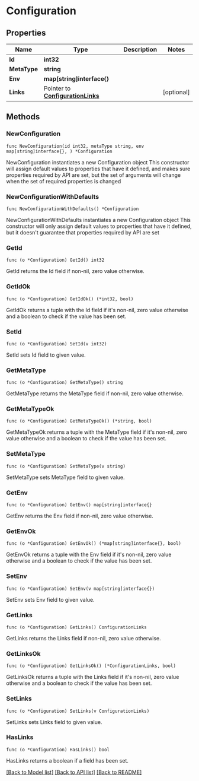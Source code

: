 # Configuration

## Properties

Name | Type | Description | Notes
------------ | ------------- | ------------- | -------------
**Id** | **int32** |  | 
**MetaType** | **string** |  | 
**Env** | **map[string]interface{}** |  | 
**Links** | Pointer to [**ConfigurationLinks**](ConfigurationLinks.md) |  | [optional] 

## Methods

### NewConfiguration

`func NewConfiguration(id int32, metaType string, env map[string]interface{}, ) *Configuration`

NewConfiguration instantiates a new Configuration object
This constructor will assign default values to properties that have it defined,
and makes sure properties required by API are set, but the set of arguments
will change when the set of required properties is changed

### NewConfigurationWithDefaults

`func NewConfigurationWithDefaults() *Configuration`

NewConfigurationWithDefaults instantiates a new Configuration object
This constructor will only assign default values to properties that have it defined,
but it doesn't guarantee that properties required by API are set

### GetId

`func (o *Configuration) GetId() int32`

GetId returns the Id field if non-nil, zero value otherwise.

### GetIdOk

`func (o *Configuration) GetIdOk() (*int32, bool)`

GetIdOk returns a tuple with the Id field if it's non-nil, zero value otherwise
and a boolean to check if the value has been set.

### SetId

`func (o *Configuration) SetId(v int32)`

SetId sets Id field to given value.


### GetMetaType

`func (o *Configuration) GetMetaType() string`

GetMetaType returns the MetaType field if non-nil, zero value otherwise.

### GetMetaTypeOk

`func (o *Configuration) GetMetaTypeOk() (*string, bool)`

GetMetaTypeOk returns a tuple with the MetaType field if it's non-nil, zero value otherwise
and a boolean to check if the value has been set.

### SetMetaType

`func (o *Configuration) SetMetaType(v string)`

SetMetaType sets MetaType field to given value.


### GetEnv

`func (o *Configuration) GetEnv() map[string]interface{}`

GetEnv returns the Env field if non-nil, zero value otherwise.

### GetEnvOk

`func (o *Configuration) GetEnvOk() (*map[string]interface{}, bool)`

GetEnvOk returns a tuple with the Env field if it's non-nil, zero value otherwise
and a boolean to check if the value has been set.

### SetEnv

`func (o *Configuration) SetEnv(v map[string]interface{})`

SetEnv sets Env field to given value.


### GetLinks

`func (o *Configuration) GetLinks() ConfigurationLinks`

GetLinks returns the Links field if non-nil, zero value otherwise.

### GetLinksOk

`func (o *Configuration) GetLinksOk() (*ConfigurationLinks, bool)`

GetLinksOk returns a tuple with the Links field if it's non-nil, zero value otherwise
and a boolean to check if the value has been set.

### SetLinks

`func (o *Configuration) SetLinks(v ConfigurationLinks)`

SetLinks sets Links field to given value.

### HasLinks

`func (o *Configuration) HasLinks() bool`

HasLinks returns a boolean if a field has been set.


[[Back to Model list]](../README.md#documentation-for-models) [[Back to API list]](../README.md#documentation-for-api-endpoints) [[Back to README]](../README.md)


